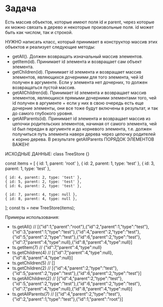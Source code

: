 ﻿# Задача
Есть массив объектов, которые имеют поля id и parent, через которые их можно связать в дерево и некоторые произвольные поля. id может быть как числом, так и строкой.
 
НУЖНО написать класс, который принимает в конструктор массив этих объектов и реализует следующие методы:
- getAll(). Должен возвращать изначальный массив элементов.
- getItem(id). Принимает id элемента и возвращает сам объект элемента.
- getChildren(id). Принимает id элемента и возвращает массив элементов, являющихся дочерними для того элемента, чей id получен в аргументе. Если у элемента нет дочерних, то должен возвращаться пустой массив.
- getAllChildren(id). Принимает id элемента и возвращает массив элементов, являющихся прямыми дочерними элементами того, чей id получен в аргументе + если у них в свою очередь есть еще дочерние элементы, они все тоже будут включены в результат, и так до самого глубокого уровня.
- getAllParents(id). Принимает id элемента и возвращает массив из цепочки родительских элементов, начиная от самого элемента, чей id был передан в аргументе и до корневого элемента, т.е. должен получиться путь элемента наверх дерева через цепочку родителей к корню дерева. В результате getAllParents ПОРЯДОК ЭЛЕМЕНТОВ ВАЖЕН!

ИСХОДНЫЕ ДАННЫЕ:
class TreeStore {}

const items = [
    { id: 1, parent: 'root' },
    { id: 2, parent: 1, type: 'test' },
    { id: 3, parent: 1, type: 'test' },

    { id: 4, parent: 2, type: 'test' },
    { id: 5, parent: 2, type: 'test' },
    { id: 6, parent: 2, type: 'test' },

    { id: 7, parent: 4, type: null },
    { id: 8, parent: 4, type: null },
];
const ts = new TreeStore(items);


 Примеры использования:
- ts.getAll() // [{"id":1,"parent":"root"},{"id":2,"parent":1,"type":"test"},{"id":3,"parent":1,"type":"test"},{"id":4,"parent":2,"type":"test"},{"id":5,"parent":2,"type":"test"},{"id":6,"parent":2,"type":"test"},{"id":7,"parent":4,"type":null},{"id":8,"parent":4,"type":null}]
- ts.getItem(7) // {"id":7,"parent":4,"type":null}
- ts.getChildren(4) // [{"id":7,"parent":4,"type":null},{"id":8,"parent":4,"type":null}]
- ts.getChildren(5) // []
- ts.getChildren(2) // [{"id":4,"parent":2,"type":"test"},{"id":5,"parent":2,"type":"test"},{"id":6,"parent":2,"type":"test"}]
- ts.getAllChildren(2) // [{"id":4,"parent":2,"type":"test"},{"id":5,"parent":2,"type":"test"},{"id":6,"parent":2,"type":"test"},{"id":7,"parent":4,"type":null},{"id":8,"parent":4,"type":null}]
- ts.getAllParents(7) // [{"id":4,"parent":2,"type":"test"},{"id":2,"parent":1,"type":"test"},{"id":1,"parent":"root"}]
